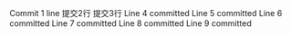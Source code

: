 Commit 1 line
提交2行
提交3行
Line 4 committed
Line 5 committed
Line 6 committed
Line 7 committed
Line 8 committed
Line 9 committed
